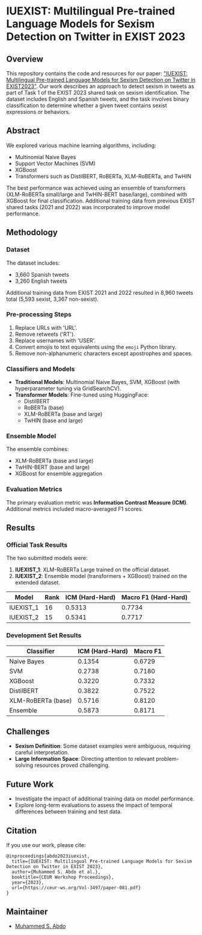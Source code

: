 # IUEXIST: Multilingual Pre-trained Language Models for Sexism Detection on Twitter in EXIST 2023

## Overview
This repository contains the code and resources for our paper: ["IUEXIST: Multilingual Pre-trained Language Models for Sexism Detection on Twitter in EXIST2023"](https://ceur-ws.org/Vol-3497/paper-081.pdf). Our work describes an approach to detect sexism in tweets as part of Task 1 of the EXIST 2023 shared task on sexism identification. The dataset includes English and Spanish tweets, and the task involves binary classification to determine whether a given tweet contains sexist expressions or behaviors.

## Abstract
We explored various machine learning algorithms, including:
- Multinomial Naive Bayes
- Support Vector Machines (SVM)
- XGBoost
- Transformers such as DistilBERT, RoBERTa, XLM-RoBERTa, and TwHIN

The best performance was achieved using an ensemble of transformers (XLM-RoBERTa small/large and TwHIN-BERT base/large), combined with XGBoost for final classification. Additional training data from previous EXIST shared tasks (2021 and 2022) was incorporated to improve model performance.

## Methodology
### Dataset
The dataset includes:
- 3,660 Spanish tweets
- 3,260 English tweets

Additional training data from EXIST 2021 and 2022 resulted in 8,960 tweets total (5,593 sexist, 3,367 non-sexist).

### Pre-processing Steps
1. Replace URLs with 'URL'.
2. Remove retweets ('RT').
3. Replace usernames with 'USER'.
4. Convert emojis to text equivalents using the `emoji` Python library.
5. Remove non-alphanumeric characters except apostrophes and spaces.

### Classifiers and Models
- **Traditional Models**: Multinomial Naive Bayes, SVM, XGBoost (with hyperparameter tuning via GridSearchCV).
- **Transformer Models**: Fine-tuned using HuggingFace:
  - DistilBERT
  - RoBERTa (base)
  - XLM-RoBERTa (base and large)
  - TwHIN (base and large)

### Ensemble Model
The ensemble combines:
- XLM-RoBERTa (base and large)
- TwHIN-BERT (base and large)
- XGBoost for ensemble aggregation

### Evaluation Metrics
The primary evaluation metric was **Information Contrast Measure (ICM)**. Additional metrics included macro-averaged F1 scores.

## Results
### Official Task Results
The two submitted models were:
1. **IUEXIST_1**: XLM-RoBERTa Large trained on the official dataset.
2. **IUEXIST_2**: Ensemble model (transformers + XGBoost) trained on the extended dataset.

| Model      | Rank | ICM (Hard-Hard) | Macro F1 (Hard-Hard) |
|------------|------|-----------------|-----------------------|
| IUEXIST_1  | 16   | 0.5313          | 0.7734                |
| IUEXIST_2  | 15   | 0.5341          | 0.7717                |

### Development Set Results
| Classifier          | ICM (Hard-Hard) | Macro F1 |
|---------------------|-----------------|----------|
| Naive Bayes         | 0.1354          | 0.6729   |
| SVM                 | 0.2738          | 0.7180   |
| XGBoost             | 0.3220          | 0.7332   |
| DistilBERT          | 0.3822          | 0.7522   |
| XLM-RoBERTa (base)  | 0.5716          | 0.8120   |
| Ensemble            | 0.5873          | 0.8171   |

## Challenges
- **Sexism Definition**: Some dataset examples were ambiguous, requiring careful interpretation.
- **Large Information Space**: Directing attention to relevant problem-solving resources proved challenging.

## Future Work
- Investigate the impact of additional training data on model performance.
- Explore long-term evaluations to assess the impact of temporal differences between training and test data.

## Citation
If you use our work, please cite:
```
@inproceedings{abdo2023iuexist,
  title={IUEXIST: Multilingual Pre-trained Language Models for Sexism Detection on Twitter in EXIST 2023},
  author={Muhammed S. Abdo et al.},
  booktitle={CEUR Workshop Proceedings},
  year={2023},
  url={https://ceur-ws.org/Vol-3497/paper-081.pdf}
}
```

## Maintainer
- [Muhammed S. Abdo](https://www.linkedin.com/in/muhsabrys/)

